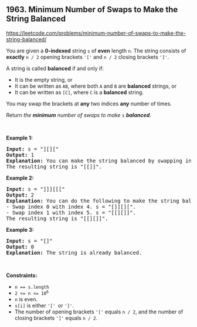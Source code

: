 ## 1963. Minimum Number of Swaps to Make the String Balanced

<https://leetcode.com/problems/minimum-number-of-swaps-to-make-the-string-balanced/>

<div class="elfjS" data-track-load="description_content"><p>You are given a <strong>0-indexed</strong> string <code>s</code> of <strong>even</strong> length <code>n</code>. The string consists of <strong>exactly</strong> <code>n / 2</code> opening brackets <code>'['</code> and <code>n / 2</code> closing brackets <code>']'</code>.</p>

<p>A string is called <strong>balanced</strong> if and only if:</p>

<ul>
 <li>It is the empty string, or</li>
 <li>It can be written as <code>AB</code>, where both <code>A</code> and <code>B</code> are <strong>balanced</strong> strings, or</li>
 <li>It can be written as <code>[C]</code>, where <code>C</code> is a <strong>balanced</strong> string.</li>
</ul>

<p>You may swap the brackets at <strong>any</strong> two indices <strong>any</strong> number of times.</p>

<p>Return <em>the <strong>minimum</strong> number of swaps to make </em><code>s</code> <em><strong>balanced</strong></em>.</p>

<p>&nbsp;</p>
<p><strong class="example">Example 1:</strong></p>

<pre><strong>Input:</strong> s = "][]["
<strong>Output:</strong> 1
<strong>Explanation:</strong> You can make the string balanced by swapping index 0 with index 3.
The resulting string is "[[]]".
</pre>

<p><strong class="example">Example 2:</strong></p>

<pre><strong>Input:</strong> s = "]]][[["
<strong>Output:</strong> 2
<strong>Explanation:</strong> You can do the following to make the string balanced:
- Swap index 0 with index 4. s = "[]][][".
- Swap index 1 with index 5. s = "[[][]]".
The resulting string is "[[][]]".
</pre>

<p><strong class="example">Example 3:</strong></p>

<pre><strong>Input:</strong> s = "[]"
<strong>Output:</strong> 0
<strong>Explanation:</strong> The string is already balanced.
</pre>

<p>&nbsp;</p>
<p><strong>Constraints:</strong></p>

<ul>
 <li><code>n == s.length</code></li>
 <li><code>2 &lt;= n &lt;= 10<sup>6</sup></code></li>
 <li><code>n</code> is even.</li>
 <li><code>s[i]</code> is either <code>'[' </code>or <code>']'</code>.</li>
 <li>The number of opening brackets <code>'['</code> equals <code>n / 2</code>, and the number of closing brackets <code>']'</code> equals <code>n / 2</code>.</li>
</ul>
</div>
